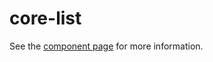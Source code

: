 core-list
=====

See the [component page](http://polymer-project.org/docs/elements/core-elements.html#core-list) for more information.
